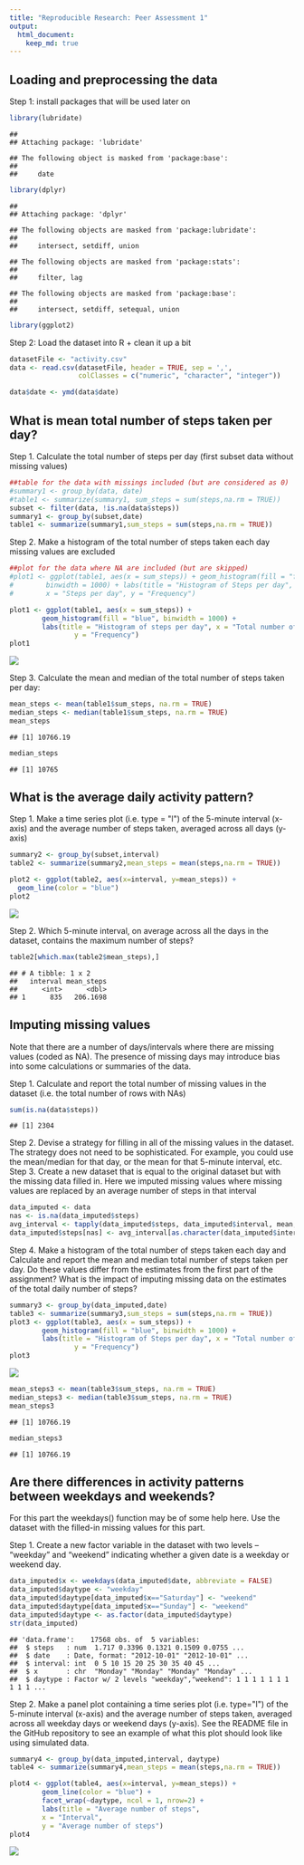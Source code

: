 ```yaml
---
title: "Reproducible Research: Peer Assessment 1"
output: 
  html_document: 
    keep_md: true
---
```



## Loading and preprocessing the data
Step 1: install packages that will be used later on

```r
library(lubridate)
```

```
## 
## Attaching package: 'lubridate'
```

```
## The following object is masked from 'package:base':
## 
##     date
```

```r
library(dplyr)
```

```
## 
## Attaching package: 'dplyr'
```

```
## The following objects are masked from 'package:lubridate':
## 
##     intersect, setdiff, union
```

```
## The following objects are masked from 'package:stats':
## 
##     filter, lag
```

```
## The following objects are masked from 'package:base':
## 
##     intersect, setdiff, setequal, union
```

```r
library(ggplot2)
```
Step 2: Load the dataset into R + clean it up a bit

```r
datasetFile <- "activity.csv"
data <- read.csv(datasetFile, header = TRUE, sep = ',', 
                 colClasses = c("numeric", "character", "integer"))

data$date <- ymd(data$date)
```


## What is mean total number of steps taken per day?

Step 1. Calculate the total number of steps per day (first subset data without missing values)

```r
##table for the data with missings included (but are considered as 0)
#summary1 <- group_by(data, date)
#table1 <- summarize(summary1, sum_steps = sum(steps,na.rm = TRUE))
subset <- filter(data, !is.na(data$steps))
summary1 <- group_by(subset,date)
table1 <- summarize(summary1,sum_steps = sum(steps,na.rm = TRUE))
```

Step 2. Make a histogram of the total number of steps taken each day
missing values are excluded

```r
##plot for the data where NA are included (but are skipped)
#plot1 <- ggplot(table1, aes(x = sum_steps)) + geom_histogram(fill = "firebrick", 
#        binwidth = 1000) + labs(title = "Histogram of Steps per day", 
#        x = "Steps per day", y = "Frequency")

plot1 <- ggplot(table1, aes(x = sum_steps)) +
        geom_histogram(fill = "blue", binwidth = 1000) +
        labs(title = "Histogram of steps per day", x = "Total number of steps per day", 
                y = "Frequency")
plot1
```

![](PA1_template_files/figure-html/plot1-1.png)<!-- -->

Step 3. Calculate the mean and median of the total number of steps taken per day:

```r
mean_steps <- mean(table1$sum_steps, na.rm = TRUE) 
median_steps <- median(table1$sum_steps, na.rm = TRUE)
mean_steps
```

```
## [1] 10766.19
```

```r
median_steps
```

```
## [1] 10765
```

## What is the average daily activity pattern?

Step 1. Make a time series plot (i.e. type = "l") of the 5-minute interval (x-axis) and the average number of steps taken, averaged across all days (y-axis)

```r
summary2 <- group_by(subset,interval)
table2 <- summarize(summary2,mean_steps = mean(steps,na.rm = TRUE))

plot2 <- ggplot(table2, aes(x=interval, y=mean_steps)) +
  geom_line(color = "blue")
plot2
```

![](PA1_template_files/figure-html/plot2-1.png)<!-- -->

Step 2. Which 5-minute interval, on average across all the days in the dataset, contains the maximum number of steps?

```r
table2[which.max(table2$mean_steps),]
```

```
## # A tibble: 1 x 2
##   interval mean_steps
##      <int>      <dbl>
## 1      835   206.1698
```


## Imputing missing values

Note that there are a number of days/intervals where there are missing values (coded as NA). The presence of missing days may introduce bias into some calculations or summaries of the data.

Step 1. Calculate and report the total number of missing values in the dataset (i.e. the total number of rows with NAs)

```r
sum(is.na(data$steps))
```

```
## [1] 2304
```

Step 2. Devise a strategy for filling in all of the missing values in the dataset. The strategy does not need to be sophisticated. For example, you could use the mean/median for that day, or the mean for that 5-minute interval, etc.
Step 3. Create a new dataset that is equal to the original dataset but with the missing data filled in.
Here we imputed missing values where missing values are replaced by an average number of steps in that interval


```r
data_imputed <- data 
nas <- is.na(data_imputed$steps) 
avg_interval <- tapply(data_imputed$steps, data_imputed$interval, mean, na.rm=TRUE,  simplify=TRUE) 
data_imputed$steps[nas] <- avg_interval[as.character(data_imputed$interval[nas])]
```

Step 4. Make a histogram of the total number of steps taken each day and Calculate and report the mean and median total number of steps taken per day. Do these values differ from the estimates from the first part of the assignment? What is the impact of imputing missing data on the estimates of the total daily number of steps?

```r
summary3 <- group_by(data_imputed,date)
table3 <- summarize(summary3,sum_steps = sum(steps,na.rm = TRUE))
plot3 <- ggplot(table3, aes(x = sum_steps)) +
        geom_histogram(fill = "blue", binwidth = 1000) +
        labs(title = "Histogram of Steps per day", x = "Total number of steps per day,           missing values are replaced by the average number of steps per interval", 
                y = "Frequency")
plot3
```

![](PA1_template_files/figure-html/plot3_mean_median-1.png)<!-- -->

```r
mean_steps3 <- mean(table3$sum_steps, na.rm = TRUE) 
median_steps3 <- median(table3$sum_steps, na.rm = TRUE)
mean_steps3
```

```
## [1] 10766.19
```

```r
median_steps3
```

```
## [1] 10766.19
```


## Are there differences in activity patterns between weekdays and weekends?

For this part the weekdays() function may be of some help here. Use the dataset with the filled-in missing values for this part.

Step 1. Create a new factor variable in the dataset with two levels – “weekday” and “weekend” indicating whether a given date is a weekday or weekend day.

```r
data_imputed$x <- weekdays(data_imputed$date, abbreviate = FALSE)
data_imputed$daytype <- "weekday"
data_imputed$daytype[data_imputed$x=="Saturday"] <- "weekend"
data_imputed$daytype[data_imputed$x=="Sunday"] <- "weekend"
data_imputed$daytype <- as.factor(data_imputed$daytype)
str(data_imputed)
```

```
## 'data.frame':	17568 obs. of  5 variables:
##  $ steps   : num  1.717 0.3396 0.1321 0.1509 0.0755 ...
##  $ date    : Date, format: "2012-10-01" "2012-10-01" ...
##  $ interval: int  0 5 10 15 20 25 30 35 40 45 ...
##  $ x       : chr  "Monday" "Monday" "Monday" "Monday" ...
##  $ daytype : Factor w/ 2 levels "weekday","weekend": 1 1 1 1 1 1 1 1 1 1 ...
```

Step 2. Make a panel plot containing a time series plot (i.e. type="l") of the 5-minute interval (x-axis) and the average number of steps taken, averaged across all weekday days or weekend days (y-axis). See the README file in the GitHub repository to see an example of what this plot should look like using simulated data.


```r
summary4 <- group_by(data_imputed,interval, daytype)
table4 <- summarize(summary4,mean_steps = mean(steps,na.rm = TRUE))

plot4 <- ggplot(table4, aes(x=interval, y=mean_steps)) +
        geom_line(color = "blue") + 
        facet_wrap(~daytype, ncol = 1, nrow=2) +
        labs(title = "Average number of steps",
        x = "Interval", 
        y = "Average number of steps")
plot4
```

![](PA1_template_files/figure-html/plot4-1.png)<!-- -->
